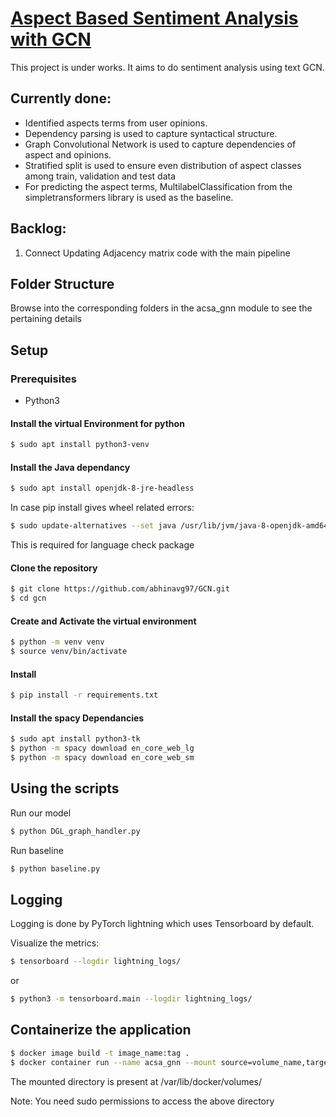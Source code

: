 # [Aspect Based Sentiment Analysis with GCN](https://github.com/abhinavg97/GCN)



This project is under works. It aims to do sentiment analysis using text GCN.

## Currently done:

*   Identified aspects terms from user opinions.
*   Dependency parsing is used to capture syntactical structure.
*   Graph Convolutional Network is used to capture dependencies of aspect and opinions.
*   Stratified split is used to ensure even distribution of aspect classes among train, validation and test data
*   For predicting the aspect terms, MultilabelClassification from the simpletransformers library is used as the baseline.

## Backlog:

1.  Connect Updating Adjacency matrix code with the main pipeline

## Folder Structure

Browse into the corresponding folders in the acsa_gnn module to see the pertaining details

## Setup

### Prerequisites

- Python3

#### Install the virtual Environment for python
```bash
$ sudo apt install python3-venv
```

#### Install the Java dependancy
```bash
$ sudo apt install openjdk-8-jre-headless
```

In case pip install gives wheel related errors:
```bash
$ sudo update-alternatives --set java /usr/lib/jvm/java-8-openjdk-amd64/jre/bin/java 
```
This is required for language check package

#### Clone the repository
```bash
$ git clone https://github.com/abhinavg97/GCN.git
$ cd gcn
```

#### Create and Activate the virtual environment
```bash
$ python -m venv venv
$ source venv/bin/activate
```

#### Install
```bash
$ pip install -r requirements.txt
```

#### Install the spacy Dependancies
```bash
$ sudo apt install python3-tk
$ python -m spacy download en_core_web_lg 
$ python -m spacy download en_core_web_sm
```

## Using the scripts

Run our model

```bash
$ python DGL_graph_handler.py
```

Run baseline

```bash
$ python baseline.py
```

## Logging

Logging is done by PyTorch lightning which uses Tensorboard by default.

Visualize the metrics:

```bash
$ tensorboard --logdir lightning_logs/
```
or
```bash
$ python3 -m tensorboard.main --logdir lightning_logs/
```

## Containerize the application

```bash
$ docker image build -t image_name:tag .
$ docker container run --name acsa_gnn --mount source=volume_name,target=/usr/src/app image_name:tag
```

The mounted directory is present at /var/lib/docker/volumes/

Note: You need sudo permissions to access the above directory
